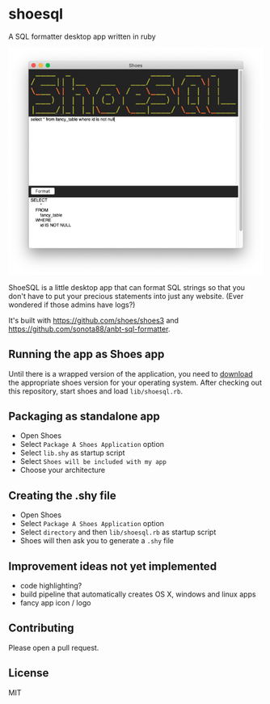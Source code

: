 # shoesql
A SQL formatter desktop app written in ruby

![screenshot of shoesql window](screenshot.png)

ShoeSQL is a little desktop app that can format SQL strings so that you don't have to put your precious statements into just any website. (Ever wondered if those admins have logs?)

It's built with https://github.com/shoes/shoes3 and https://github.com/sonota88/anbt-sql-formatter.

## Running the app as Shoes app

Until there is a wrapped version of the application, you need to [download](http://shoesrb.com/downloads/) the appropriate shoes version for your operating system.
After checking out this repository, start shoes and load `lib/shoesql.rb`.

## Packaging as standalone app

- Open Shoes
- Select `Package A Shoes Application` option
- Select `lib.shy` as startup script
- Select `Shoes will be included with my app`
- Choose your architecture

## Creating the .shy file

- Open Shoes
- Select `Package A Shoes Application` option
- Select `directory` and then `lib/shoesql.rb` as startup script
- Shoes will then ask you to generate a `.shy` file

## Improvement ideas not yet implemented

- code highlighting?
- build pipeline that automatically creates OS X, windows and linux apps
- fancy app icon / logo

## Contributing

Please open a pull request.

## License

MIT
